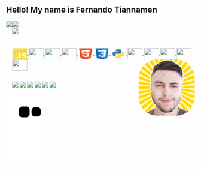 ## Hello! My name is Fernando Tiannamen 
<div style="display: inline">
  <a href="https://github.com/FernandoNSC5">
  <img height="165em" align="left" src="https://github-readme-stats.vercel.app/api?username=fernandonsc5&show_icons=true&theme=dark&include_all_commits=true&count_private=true"/>
  <img height="136em" src="https://github-readme-stats.vercel.app/api/wakatime?username=tiannamen&theme=dark"/>
  <div align="left">
     <img src="https://komarev.com/ghpvc/?username=FernandoNSC5">
  </div>
</div><br>

<div style="display: inline_block"><br>
  <img align="center" height="30" width="40" src="https://raw.githubusercontent.com/devicons/devicon/master/icons/javascript/javascript-plain.svg">
  <img align="center" height="30" width="40" src="https://cdn.jsdelivr.net/gh/devicons/devicon/icons/java/java-original.svg">
  <img align="center" height="30" width="40" src="https://cdn.jsdelivr.net/gh/devicons/devicon/icons/spring/spring-original.svg" />
  <img align="center" height="30" width="40" src="https://cdn.jsdelivr.net/gh/devicons/devicon/icons/cplusplus/cplusplus-original.svg">
  <img align="center" height="30" width="40" src="https://raw.githubusercontent.com/devicons/devicon/master/icons/html5/html5-original.svg">
  <img align="center" height="30" width="40" src="https://raw.githubusercontent.com/devicons/devicon/master/icons/css3/css3-original.svg">
  <img align="center" height="30" width="40" src="https://raw.githubusercontent.com/devicons/devicon/master/icons/python/python-original.svg">
  <img align="center" height="30" width="40" src="https://cdn.jsdelivr.net/gh/devicons/devicon/icons/nginx/nginx-original.svg">
  <img align="center" height="30" width="40" src="https://cdn.jsdelivr.net/gh/devicons/devicon/icons/docker/docker-original.svg">
  <img align="center" height="30" width="40" src="https://cdn.jsdelivr.net/gh/devicons/devicon/icons/mongodb/mongodb-plain.svg" />
  <img align="center" height="30" width="40" src="https://cdn.jsdelivr.net/gh/devicons/devicon/icons/postgresql/postgresql-plain.svg" />
  <img align="center" height="30" width="40" src="https://cdn.jsdelivr.net/gh/devicons/devicon/icons/redis/redis-plain.svg" />
  <img align="right"  height="150" style="border-radius:50px;" src="ftiannamen.gif">
</div>
  
  ##
 
<div> 
  <a href="https://open.spotify.com/artist/2qOGJfzBSgLXBUhqeo2g9z" target="_blank"><img src="https://img.shields.io/badge/Spotify-228B22?style=for-the-badge&logo=spotify&logoColor=white" target="_blank"></a>
  <a href="https://www.instagram.com/dautomne_" target="_blank"><img src="https://img.shields.io/badge/-Instagram-%23E4405F?style=for-the-badge&logo=instagram&logoColor=white" target="_blank"></a>
 	<a href="https://steamcommunity.com/id/Dautomne_" target="_blank"><img src="https://img.shields.io/badge/Steam-2F4F4F?style=for-the-badge&logo=steam&logoColor=white" target="_blank"></a>
 <a href="https://www.buymeacoffee.com/dautomne" target="_blank"><img src="https://img.shields.io/badge/BuyMeACoffee-008080?style=for-the-badge&logo=buymeacoffee&logoColor=white" target="_blank"></a> 
  <a href = "mailto:fernandonsc5@gmail.com"><img src="https://img.shields.io/badge/-Gmail-%23333?style=for-the-badge&logo=gmail&logoColor=white" target="_blank"></a>
  <a href="https://www.linkedin.com/in/fernandonsc5" target="_blank"><img src="https://img.shields.io/badge/-LinkedIn-%230077B5?style=for-the-badge&logo=linkedin&logoColor=white" target="_blank"></a> 
 
  ![Snake animation](https://github.com/fernandonsc5/fernandonsc5/blob/output/github-contribution-grid-snake.svg)
 
</div>

